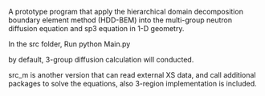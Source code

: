 A prototype program that apply the hierarchical domain decomposition boundary element method (HDD-BEM) into the multi-group neutron diffusion equation and sp3 equation in 1-D geometry.

In the src folder,
Run python Main.py

by default, 3-group diffusion calculation will conducted.

src_m is another version that can read external XS data, and call additional packages to solve the equations, also 3-region implementation is included.
